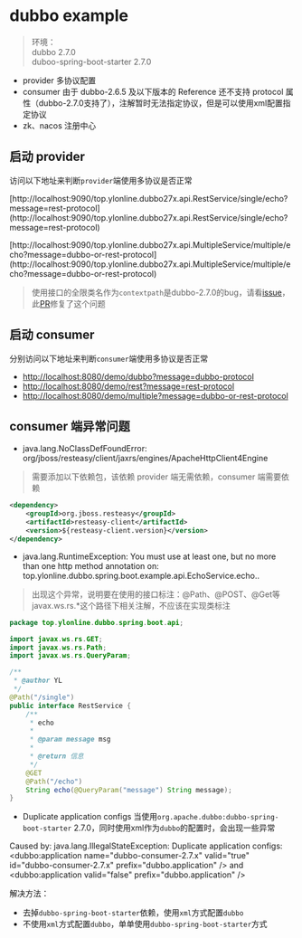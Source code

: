 # dubbo example
> 环境：  
> dubbo 2.7.0  
> duboo-spring-boot-starter 2.7.0


- provider 多协议配置
- consumer 由于 dubbo-2.6.5 及以下版本的 Reference 还不支持 protocol 属性（dubbo-2.7.0支持了），注解暂时无法指定协议，但是可以使用xml配置指定协议
- zk、nacos 注册中心


## 启动 provider

访问以下地址来判断`provider`端使用多协议是否正常

[http://localhost:9090/top.ylonline.dubbo27x.api.RestService/single/echo?message=rest-protocol]
(http://localhost:9090/top.ylonline.dubbo27x.api.RestService/single/echo?message=rest-protocol)

[http://localhost:9090/top.ylonline.dubbo27x.api.MultipleService/multiple/echo?message=dubbo-or-rest-protocol]
(http://localhost:9090/top.ylonline.dubbo27x.api.MultipleService/multiple/echo?message=dubbo-or-rest-protocol)

> 使用接口的全限类名作为`contextpath`是dubbo-2.7.0的bug，请看[issue](https://github.com/apache/incubator-dubbo/issues/3445)，此[PR](https://github.com/apache/incubator-dubbo/pull/3479)修复了这个问题


<!-- more -->



## 启动 consumer

分别访问以下地址来判断`consumer`端使用多协议是否正常
- [http://localhost:8080/demo/dubbo?message=dubbo-protocol](http://localhost:8080/demo/dubbo?message=dubbo-protocol)
- [http://localhost:8080/demo/rest?message=rest-protocol](http://localhost:8080/demo/rest?message=rest-protocol)
- [http://localhost:8080/demo/multiple?message=dubbo-or-rest-protocol](http://localhost:8080/demo/multiple?message=dubbo-or-rest-protocol)



## consumer 端异常问题

- java.lang.NoClassDefFoundError: org/jboss/resteasy/client/jaxrs/engines/ApacheHttpClient4Engine

> 需要添加以下依赖包，该依赖 provider 端无需依赖，consumer 端需要依赖

```xml
<dependency>
    <groupId>org.jboss.resteasy</groupId>
    <artifactId>resteasy-client</artifactId>
    <version>${resteasy-client.version}</version>
</dependency>
```



- java.lang.RuntimeException: You must use at least one, but no more than one http method annotation on: top.ylonline.dubbo.spring.boot.example.api.EchoService.echo..

> 出现这个异常，说明要在使用的接口标注：@Path、@POST、@Get等javax.ws.rs.*这个路径下相关注解，不应该在实现类标注



```java
package top.ylonline.dubbo.spring.boot.api;

import javax.ws.rs.GET;
import javax.ws.rs.Path;
import javax.ws.rs.QueryParam;

/**
 * @author YL
 */
@Path("/single")
public interface RestService {
    /**
     * echo
     *
     * @param message msg
     *
     * @return 信息
     */
    @GET
    @Path("/echo")
    String echo(@QueryParam("message") String message);
}
```

- Duplicate application configs
当使用`org.apache.dubbo:dubbo-spring-boot-starter` 2.7.0，同时使用xml作为`dubbo`的配置时，会出现一些异常


Caused by: java.lang.IllegalStateException: Duplicate application configs: <dubbo:application name="dubbo-consumer-2.7.x" valid="true" id="dubbo-consumer-2.7.x" prefix="dubbo.application" /> and <dubbo:application valid="false" prefix="dubbo.application" />


解决方法：
- 去掉`dubbo-spring-boot-starter`依赖，使用`xml`方式配置`dubbo`
- 不使用`xml`方式配置`dubbo`，单单使用`dubbo-spring-boot-starter`方式